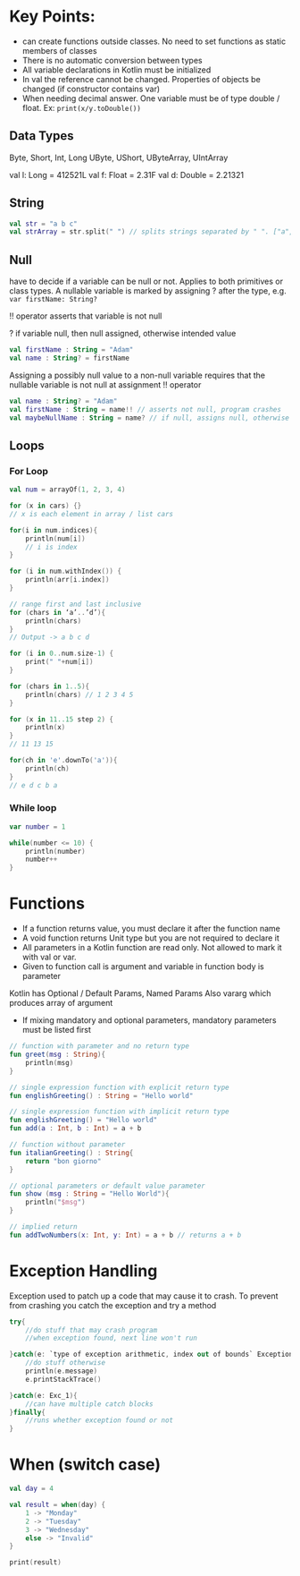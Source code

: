 # Key Points:
* can create functions outside classes. No need to set functions as static members of classes
* There is no automatic conversion between types
* All variable declarations in Kotlin must be initialized
* In val the reference cannot be changed. Properties of objects be changed (if constructor contains var)
* When needing decimal answer. One variable must be of type double / float. Ex: `print(x/y.toDouble())`

## Data Types
Byte, Short, Int, Long
UByte, UShort, UByteArray, UIntArray

val l: Long = 412521L
val f: Float = 2.31F
val d: Double = 2.21321

## String
```kotlin
val str = "a b c"
val strArray = str.split(" ") // splits strings separated by " ". ["a", "b", "c"]
```
## Null
have to decide if a variable can be null or not. Applies to both primitives or class types. A nullable variable is marked by assigning ? after the type, e.g. `var firstName: String?`

!! operator asserts that variable is not null

? if variable null, then null assigned, otherwise intended value
```kotlin
val firstName : String = "Adam"
val name : String? = firstName
```
Assigning a possibly null value to a non-null variable requires that the nullable variable is not null at assignment !! operator
```kotlin
val name : String? = "Adam"
val firstName : String = name!! // asserts not null, program crashes
val maybeNullName : String = name? // if null, assigns null, otherwise value
```

## Loops
### For Loop
```kotlin
val num = arrayOf(1, 2, 3, 4)

for (x in cars) {}
// x is each element in array / list cars

for(i in num.indices){
  	println(num[i])
    // i is index
}

for (i in num.withIndex()) {
    println(arr[i.index])
}

// range first and last inclusive
for (chars in ‘a’..’d’){
	println(chars)
}
// Output -> a b c d

for (i in 0..num.size-1) {
    print(" "+num[i])
}

for (chars in 1..5){
	println(chars) // 1 2 3 4 5
}

for (x in 11..15 step 2) {
    println(x)
}
// 11 13 15

for(ch in 'e'.downTo('a')){
    println(ch)
}
// e d c b a
```

### While loop
```kotlin
var number = 1

while(number <= 10) {
    println(number)
    number++
}
```

# Functions

* If a function returns value, you must declare it after the function name
* A void function returns Unit type but you are not required to declare it
* All parameters in a Kotlin function are read only. Not allowed to mark it with val or var.
* Given to function call is argument and variable in function body is parameter

Kotlin has Optional / Default Params, Named Params
Also vararg which produces array of argument
* If mixing mandatory and optional parameters, mandatory parameters must be listed first
```kotlin
// function with parameter and no return type
fun greet(msg : String){
    println(msg)
}

// single expression function with explicit return type
fun englishGreeting() : String = "Hello world"

// single expression function with implicit return type
fun englishGreeting() = "Hello world"
fun add(a : Int, b : Int) = a + b

// function without parameter
fun italianGreeting() : String{
    return "bon giorno"
}

// optional parameters or default value parameter
fun show (msg : String = "Hello World"){
    println("$msg")
}

// implied return
fun addTwoNumbers(x: Int, y: Int) = a + b // returns a + b
```

# Exception Handling
Exception used to patch up a code that may cause it to crash. To prevent from crashing you catch the exception and try a method

```kotlin
try{
    //do stuff that may crash program
    //when exception found, next line won't run

}catch(e: `type of exception arithmetic, index out of bounds` Exception){
    //do stuff otherwise
    println(e.message)
    e.printStackTrace()

}catch(e: Exc_1){
    //can have multiple catch blocks
}finally{
    //runs whether exception found or not
}
```

# When (switch case)
```kotlin
val day = 4

val result = when(day) {
    1 -> "Monday"
    2 -> "Tuesday"
    3 -> "Wednesday"
    else -> "Invalid"
}

print(result)
```
